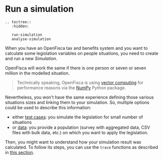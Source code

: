 # Run a simulation

```eval_rst
.. toctree::
   :hidden:

   run-simulation
   analyse-simulation
```

When you have an OpenFisca tax and benefits system and you want to calculate some legislation variables on people situations, you need to create and run a new *Simulation*.

OpenFisca will work the same if there is one person or seven or seven million in the modelled situation. 

> Technically speaking, OpenFisca is using [vector computing](../coding-the-legislation/25_vectorial_computing.md) for performance reasons via the [NumPy](http://www.numpy.org/) Python package.

Nevertheless, you won't have the same experience defining those various situations sizes and linking them to your simulation. So, multiple options could be used to describe this information:

- either [test cases](simulate/run-simulation.md#test-cases): you simulate the legislation for small number of situations
- or [data](simulate/run-simulation.md#data): you provide a population (survey with aggregated data, CSV files with bulk data, etc.) on which you want to apply the legislation.

Then, you might want to understand how your simulation result was calculated. To follow its steps, you can use the `trace` functions as described in [this section](simulate/analyse-simulation.md).
